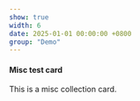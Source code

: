 ```yaml
---
show: true
width: 6
date: 2025-01-01 00:00:00 +0800
group: "Demo"
---
```


<div class="p-3">
<h4>Misc test card</h4>
<p>This is a misc collection card.</p>
</div>
